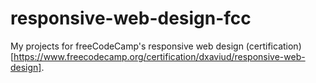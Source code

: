 # responsive-web-design-fcc

My projects for freeCodeCamp's responsive web design (certification)[https://www.freecodecamp.org/certification/dxaviud/responsive-web-design]. 
